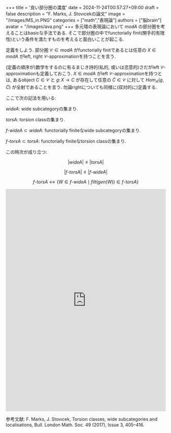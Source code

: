 +++
title = '良い部分圏の濃度'
date = 2024-11-24T00:57:27+09:00
draft = false
description = "F. Marks, J. Stovıcekの論文"
image = "/images/MS_in.PNG"
categories = ["math","表現論"]
authors = ["脳brain"]
avatar = "/images/ava.png"
+++
多元環の表現論において $modA$ の部分圏を考えることはbasicな手法である.
そこで部分圏の中でfunctorially finit(関手的有限性)という条件を満たすものを考えると面白いことが起こる.

定義をしよう. 部分圏 $\mathcal{C}\in modA$ がfunctorially finitであるとは任意の $X\in modA$ がleft, right $\mathcal{C}$-approximationを持つことを言う.

(定義の順序が)数学をするのに有るまじき詩的(私的, 或いは恣意的)さだがleft $\mathcal{C}$-approximationも定義しておこう. $X\in modA$ がleft $\mathcal{C}$-approximationを持つとは, あるobject $C\in \mathcal{C}$ と $g\colon X\to C$ が存在して任意の $\tilde{C}\in\mathcal{C}$ に対して $Hom_{A}(g,\tilde{C})$ が全射であることを言う. 勿論rightについても同様に(双対的に)定義する.

ここで次の記法を用いる:

$wideA\colon$ wide subcategoryの集まり.

$torsA\colon$ torsion classの集まり.

$f$-$wideA\subset wideA\colon$ functorially finiteなwide subcategoryの集まり.

$f$-$torsA\subset torsA\colon$ functorially finiteなtorsion classの集まり.

この時次が成り立つ:

$$|wideA| \le |torsA|$$

$$|f\text{-}torsA| \le |f\text{-}wideA|$$

$$f\text{-}torsA \leftrightarrow \lbrace W\in f\text{-}wideA \mid filt(gen(W))\in f\text{-}torsA\rbrace $$

<embed src="https://arxiv.org/pdf/1503.04639" type="application/pdf" width="100%" height="700px">


参考文献:
F. Marks, J. Stovıcek, Torsion classes, wide subcategories and localisations, Bull. London Math. Soc. 49
(2017), Issue 3, 405–416.